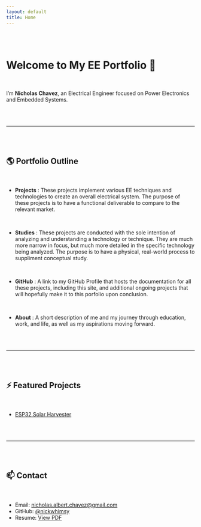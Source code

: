 ```yaml
---
layout: default
title: Home
---
```


<br><br>

# Welcome to My EE Portfolio 👋

<br>

I’m **Nicholas Chavez**, an Electrical Engineer focused on Power Electronics and Embedded Systems.

<br><br>

---

<br><br>

## 🌎 Portfolio Outline

<br>

- **Projects** : These projects implement various EE techniques and technologies to create an overall electrical system. The purpose of these projects is to have a functional deliverable to compare to the relevant market.
<br>
  
- **Studies** : These projects are conducted with the sole intention of analyzing and understanding a technology or technique. They are much more narrow in focus, but much more detailed in the specific technology being analyzed. The purpose is to have a physical, real-world process to suppliment conceptual study.
<br>
  
- **GitHub** : A link to my GitHub Profile that hosts the documentation for all these projects, including this site, and additional ongoing projects that will hopefully make it to this porfolio upon conclusion.
<br>
  
- **About** : A short description of me and my journey through education, work, and life, as well as my aspirations moving forward.

<br><br>

---

<br><br>

## ⚡ Featured Projects

<br>

- [ESP32 Solar Harvester](https://github.com/eenick/esp32-solar-harvester)



<br><br>

---

<br><br>

## 📫 Contact
<br>

- Email: nicholas.albert.chavez@gmail.com
- GitHub: [@nickwhimsy](https://github.com/nickwhimsy)
- Resume: [View PDF](#)


